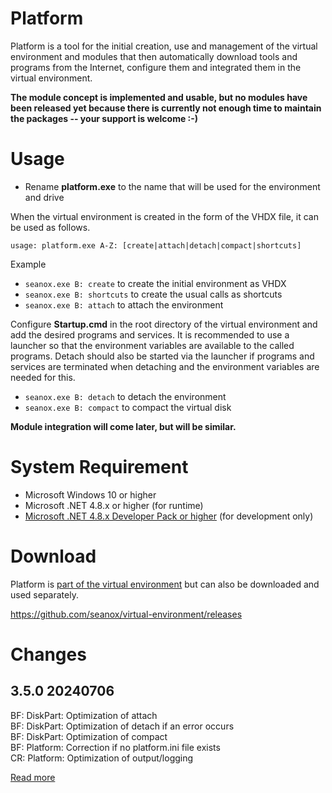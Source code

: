 # Platform
Platform is a tool for the initial creation, use and management of the virtual
environment and modules that then automatically download tools and programs
from the Internet, configure them and integrated them in the virtual
environment.

__The module concept is implemented and usable, but no modules have been
released yet because there is currently not enough time to maintain the
packages -- your support is welcome :-)__


# Usage
- Rename __platform.exe__ to the name that will be used for the environment and
  drive

When the virtual environment is created in the form of the VHDX file, it can be
used as follows.

`usage: platform.exe A-Z: [create|attach|detach|compact|shortcuts]  `

Example
- `seanox.exe B: create` to create the initial environment as VHDX
- `seanox.exe B: shortcuts` to create the usual calls as shortcuts
- `seanox.exe B: attach` to attach the environment

Configure __Startup.cmd__ in the root directory of the virtual environment and
add the desired programs and services. It is recommended to use a launcher so
that the environment variables are available to the called programs. Detach
should also be started via the launcher if programs and services are terminated
when detaching and the environment variables are needed for this.

- `seanox.exe B: detach` to detach the environment
- `seanox.exe B: compact` to compact the virtual disk

__Module integration will come later, but will be similar.__


# System Requirement
- Microsoft Windows 10 or higher
- Microsoft .NET 4.8.x or higher (for runtime)
- [Microsoft .NET 4.8.x Developer Pack or higher](
      https://dotnet.microsoft.com/en-us/download/dotnet-framework/net48) (for development only)


# Download
Platform is [part of the virtual environment](https://github.com/seanox/virtual-environment/tree/main/platform)
but can also be downloaded and used separately.

https://github.com/seanox/virtual-environment/releases


# Changes 
## 3.5.0 20240706  
BF: DiskPart: Optimization of attach  
BF: DiskPart: Optimization of detach if an error occurs  
BF: DiskPart: Optimization of compact  
BF: Platform: Correction if no platform.ini file exists  
CR: Platform: Optimization of output/logging  

[Read more](https://raw.githubusercontent.com/seanox/virtual-environment/master/platform/CHANGES)
